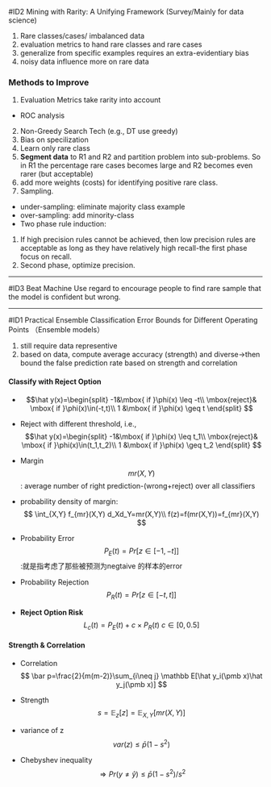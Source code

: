 #ID2 Mining with Rarity: A Unifying Framework (Survey/Mainly for data science)

1. Rare classes/cases/ imbalanced data
2. evaluation metrics to hand rare classes and rare cases
3. generalize from specific examples requires an extra-evidentiary bias
4. noisy data influence more on rare data

### Methods to Improve
1. Evaluation Metrics take rarity into account
* ROC analysis
2. Non-Greedy Search Tech (e.g., DT use greedy)
3. Bias on specilization
4. Learn only rare class
5. **Segment data** to R1 and R2 and partition problem into sub-problems. So in R1 the percentage rare cases becomes large and R2 becomes even rarer (but acceptable)
6. add more weights (costs) for identifying positive rare class.
7. Sampling.
* under-sampling: eliminate majority class example
* over-sampling: add minority-class
* Two phase rule induction:
1. If high precision rules cannot be achieved, then low precision rules are acceptable as long as they have relatively high recall-the first phase focus on recall.
2. Second phase, optimize precision.

---

#ID3 Beat Machine
Use regard to encourage people to find rare sample that the model is confident but wrong.

---

#ID1 Practical Ensemble Classification Error Bounds for Different Operating Points （Ensemble models）
1. still require data representive
2. based on data, compute average accuracy (strength) and diverse->then bound the false prediction rate based on strength and correlation

#### Classify with Reject Option

* $$\hat y(x)=\begin{split}
-1&\mbox{ if }\phi(x) \leq -t\\
\mbox{reject}& \mbox{ if }\phi(x)\in(-t,t)\\
1 &\mbox{ if }\phi(x) \geq t
\end{split}
$$

* Reject with different threshold, i.e.,
$$\hat y(x)=\begin{split}
-1&\mbox{ if }\phi(x) \leq t_1\\
\mbox{reject}& \mbox{ if }\phi(x)\in(t_1,t_2)\\
1 &\mbox{ if }\phi(x) \geq t_2
\end{split}
$$
* Margin $$mr(X,Y)$$: average number of right prediction-(wrong+reject) over all classifiers
* probability density of margin: $$
\int_{X,Y} f_{mr}(X,Y) d_Xd_Y=mr(X,Y)\\
f(z)=f(mr(X,Y))=f_{mr}(X,Y)
$$

* Probability Error $$P_E(t)=Pr[z\in[-1,-t]]$$ :就是指考虑了那些被预测为negtaive 的样本的error
* Probability Rejection $$ P_R(t)=Pr[z\in [-t,t]]$$
* **Reject Option Risk** $$ L_c(t)=P_E(t)+c\times P_R(t)~c\in[0,0.5]$$

#### Strength & Correlation


* Correlation
$$
\bar p=\frac{2}{m(m-2)}\sum_{i\neq j} \mathbb E[\hat y_i(\pmb x)\hat y_j(\pmb x)]
$$

* Strength
$$
s=\mathbb E_z[z]=\mathbb E_{X,Y} [mr(X,Y)]
$$

* variance of z $$var(z)\leq \bar p(1-s^2)$$
* Chebyshev inequality $$\Rightarrow Pr(y\neq \hat y)\leq \bar p(1-s^2)/s^2$$


